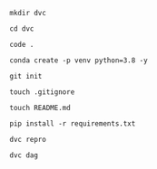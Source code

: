 ```
mkdir dvc
```

```
cd dvc
```

```
code .
```

```
conda create -p venv python=3.8 -y
```

```
git init
```

```
touch .gitignore
```

```
touch README.md
```

```
pip install -r requirements.txt
```
```
dvc repro
```

```
dvc dag
```
